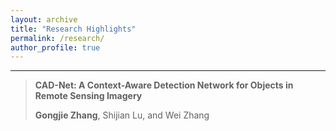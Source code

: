 ```yaml
---
layout: archive
title: "Research Highlights"
permalink: /research/
author_profile: true
---
```


------


> **CAD-Net: A Context-Aware Detection Network for Objects in Remote Sensing Imagery**
>  
> **Gongjie Zhang**, Shijian Lu, and Wei Zhang
